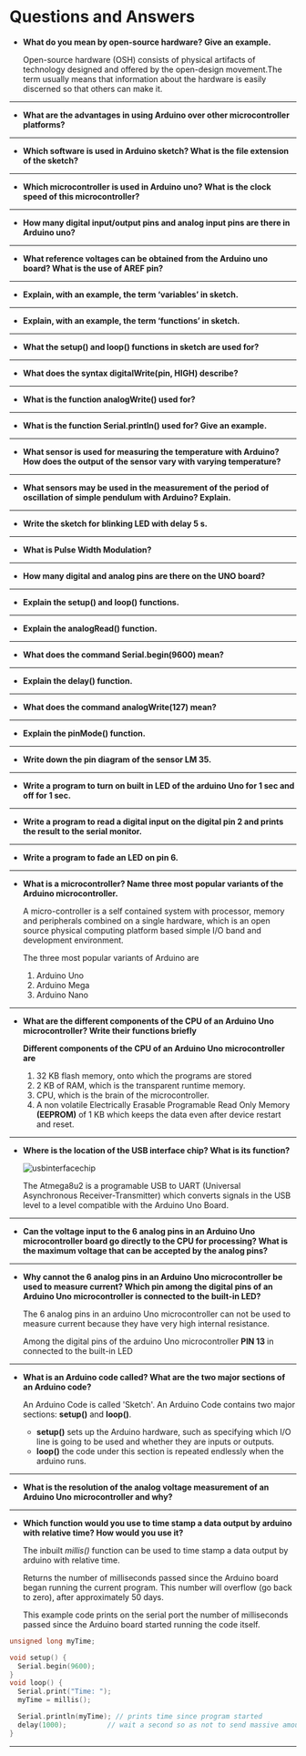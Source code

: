 # Questions and Answers
 
 
 
 - **What do you mean by open-source hardware? Give an example.**

    Open-source hardware (OSH) consists of physical artifacts of technology designed and offered by the open-design movement.The term usually means that information about the hardware is easily discerned so that others can make it.
 ---

 - **What are the advantages in using Arduino over other microcontroller platforms?**

 ---

 - **Which software is used in Arduino sketch? What is the file extension of the sketch?**
 ---

 - **Which microcontroller is used in Arduino uno? What is the clock speed of this microcontroller?**
 ---

 - **How many digital input/output pins and analog input pins are there in Arduino uno?**
 ---
 - **What reference voltages can be obtained from the Arduino uno board? What is the use of AREF pin?**
 ---

 - **Explain, with an example, the term ‘variables’ in sketch.**
 ---
 - **Explain, with an example, the term ‘functions’ in sketch.**
 ---
 - **What the setup() and loop() functions in sketch are used for?**
 ---
 - **What does the syntax digitalWrite(pin, HIGH) describe?**
 ---
 - **What is the function analogWrite() used for?**
 ---
 - **What is the function Serial.println() used for? Give an example.**
 ---
 - **What sensor is used for measuring the temperature with Arduino? How does the output of the sensor vary with varying temperature?**
 ---
 - **What sensors may be used in the measurement of the period of oscillation of simple pendulum with Arduino? Explain.**
 ---
 - **Write the sketch for blinking LED with delay 5 s.**
 ---
 - **What is Pulse Width Modulation?**
 ---
 - **How many digital and analog pins are there on the UNO board?**
 ---
 - **Explain the setup() and loop() functions.**
 ---
 - **Explain the analogRead() function.**
 ---
 - **What does the command Serial.begin(9600) mean?**
 ---
 - **Explain the delay() function.**
 ---
 - **What does the command analogWrite(127) mean?**
 ---
 - **Explain the pinMode() function.**
 ---
 - **Write down the pin diagram of the sensor LM 35.**
 ---
 - **Write a program to turn on built in LED of the arduino Uno for 1 sec and off for 1 sec.**
 ---
 - **Write a program to read a digital input on the digital pin 2 and prints the result to the serial monitor.**
 ---
 - **Write a program to fade an LED on pin 6.**
 ---
 - **What is a microcontroller? Name three most popular variants of the Arduino microcontroller.**

    A micro-controller is a self contained system with processor, memory and peripherals combined on a single hardware, which is an open source physical computing platform based simple I/O band and development environment.
    
    The three most popular variants of Arduino are
    1. Arduino Uno
    2. Arduino Mega
    3. Arduino Nano
 ---

 - **What are the different components of the CPU of an Arduino Uno microcontroller? Write their functions briefly**

    **Different components of the CPU of an Arduino Uno microcontroller are**

    1. 32 KB flash memory, onto which the programs are stored
    2. 2 KB of RAM, which is the transparent runtime memory.
    3. CPU, which is the brain of the microcontroller.
    4. A non volatile Electrically Erasable Programable Read Only Memory 
    **(EEPROM)** of 1 KB which keeps the data even after device restart and reset.

 ---
 - **Where is the location of the USB interface chip? What is its function?**
 
    ![usbinterfacechip](https://i.imgur.com/Ud5eBU5.jpg)

    
    The Atmega8u2 is a programable USB to UART (Universal Asynchronous Receiver-Transmitter) which converts signals in the USB level to a level compatible with the Arduino Uno Board. 
 ---
 
 - **Can the voltage input to the 6 analog pins in an Arduino Uno microcontroller board go directly to the CPU for processing? What is the maximum voltage that can be accepted by the analog pins?**
 ---
 - **Why cannot the 6 analog pins in an Arduino Uno microcontroller be used to measure current? Which pin among the digital pins of an Arduino Uno microcontroller is connected to the built-in LED?**
  
    The 6 analog pins in an arduino Uno microcontroller can not be used to measure current because they have very high internal resistance.

    Among the digital pins of the arduino Uno microcontroller **PIN 13** in connected to the built-in LED
 ---

 - **What is an Arduino code called? What are the two major sections of an Arduino code?**

    An Arduino Code is called 'Sketch'. An Arduino Code contains two major sections: **setup()** and **loop()**.
    - **setup()** sets up the Arduino hardware, such as specifying which I/O line is going to be used and whether they are inputs or outputs.
    - **loop()** the code under this section is repeated endlessly when the arduino runs.

 ---
 - **What is the resolution of the analog voltage measurement of an Arduino Uno microcontroller and why?**
  
 ---
 - **Which function would you use to time stamp a data output by arduino with relative time? How would you use it?**

    The inbuilt *millis()* function can be used to time stamp a data output by arduino with relative time.

    Returns the number of milliseconds passed since the Arduino board began running the current program. This number will overflow (go back to zero), after approximately 50 days.

    

    This example code prints on the serial port the number of milliseconds passed since the Arduino board started running the code itself.

```c++
unsigned long myTime;

void setup() {
  Serial.begin(9600);
}
void loop() {
  Serial.print("Time: ");
  myTime = millis();

  Serial.println(myTime); // prints time since program started
  delay(1000);          // wait a second so as not to send massive amounts of data
}
```

 ---

